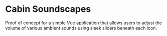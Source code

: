 # Cabin Soundscapes
Proof of concept for a simple Vue application that allows users to adjust the volume of various ambient sounds using sleek sliders beneath each icon.